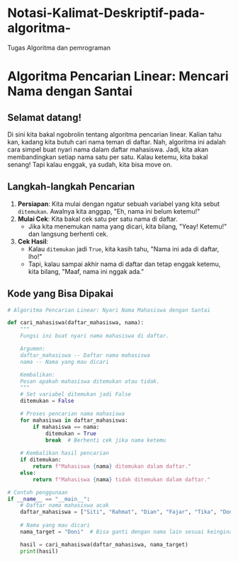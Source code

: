 # Notasi-Kalimat-Deskriptif-pada-algoritma-
Tugas Algoritma dan pemrograman 

# Algoritma Pencarian Linear: Mencari Nama dengan Santai

## Selamat datang!

Di sini kita bakal ngobrolin tentang algoritma pencarian linear. Kalian tahu kan, kadang kita butuh cari nama teman di daftar. Nah, algoritma ini adalah cara simpel buat nyari nama dalam daftar mahasiswa. Jadi, kita akan membandingkan setiap nama satu per satu. Kalau ketemu, kita bakal senang! Tapi kalau enggak, ya sudah, kita bisa move on.

## Langkah-langkah Pencarian

1. **Persiapan**: Kita mulai dengan ngatur sebuah variabel yang kita sebut `ditemukan`. Awalnya kita anggap, "Eh, nama ini belum ketemu!"
2. **Mulai Cek**: Kita bakal cek satu per satu nama di daftar. 
   - Jika kita menemukan nama yang dicari, kita bilang, "Yeay! Ketemu!" dan langsung berhenti cek.
3. **Cek Hasil**:
   - Kalau `ditemukan` jadi `True`, kita kasih tahu, "Nama ini ada di daftar, lho!"
   - Tapi, kalau sampai akhir nama di daftar dan tetap enggak ketemu, kita bilang, "Maaf, nama ini nggak ada."

## Kode yang Bisa Dipakai

```python
# Algoritma Pencarian Linear: Nyari Nama Mahasiswa dengan Santai

def cari_mahasiswa(daftar_mahasiswa, nama):
    """
    Fungsi ini buat nyari nama mahasiswa di daftar.

    Argumen:
    daftar_mahasiswa -- Daftar nama mahasiswa
    nama -- Nama yang mau dicari

    Kembalikan:
    Pesan apakah mahasiswa ditemukan atau tidak.
    """
    # Set variabel ditemukan jadi False
    ditemukan = False

    # Proses pencarian nama mahasiswa
    for mahasiswa in daftar_mahasiswa:
        if mahasiswa == nama:
            ditemukan = True
            break  # Berhenti cek jika nama ketemu
    
    # Kembalikan hasil pencarian
    if ditemukan:
        return f"Mahasiswa {nama} ditemukan dalam daftar."
    else:
        return f"Mahasiswa {nama} tidak ditemukan dalam daftar."

# Contoh penggunaan
if __name__ == "__main__":
    # Daftar nama mahasiswa acak
    daftar_mahasiswa = ["Siti", "Rahmat", "Dian", "Fajar", "Tika", "Doni", "Bintang", "Salsa", "Rian", "Anita"]
    
    # Nama yang mau dicari
    nama_target = "Doni"  # Bisa ganti dengan nama lain sesuai keinginan

    hasil = cari_mahasiswa(daftar_mahasiswa, nama_target)
    print(hasil)
